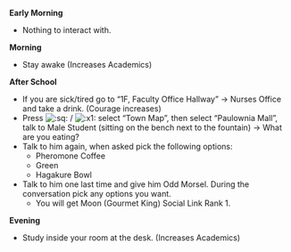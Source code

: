 **Early Morning**

- Nothing to interact with.

**Morning**

- Stay awake (Increases Academics)

**After School**

- If you are sick/tired go to “1F, Faculty Office Hallway” -> Nurses Office and take a drink. (Courage increases)
- Press ![:sq:](https://www.powerpyx.com/wp-includes/images/smilies/square.png) / ![:x1:](https://www.powerpyx.com/wp-includes/images/smilies/x1.png) select “Town Map”, then select “Paulownia Mall”, talk to Male Student (sitting on the bench next to the fountain) -> What are you eating?
- Talk to him again, when asked pick the following options:
  - Pheromone Coffee
  - Green
  - Hagakure Bowl
- Talk to him one last time and give him Odd Morsel. During the conversation pick any options you want.
  - You will get Moon (Gourmet King) Social Link Rank 1.

**Evening**

- Study inside your room at the desk. (Increases Academics)
